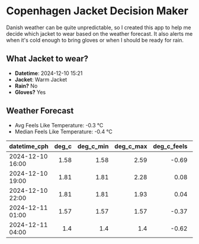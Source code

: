 
# Copenhagen Jacket Decision Maker

Danish weather can be quite unpredictable, so I created this app to help me decide which jacket to wear based on the weather forecast. 
It also alerts me when it's cold enough to bring gloves or when I should be ready for rain.

## What Jacket to wear?

- **Datetime**: 2024-12-10 15:21
- **Jacket**: Warm Jacket
- **Rain?** No
- **Gloves?** Yes

## Weather Forecast
- Avg Feels Like Temperature: -0.3 °C
- Median Feels Like Temperature: -0.4 °C

| datetime_cph     |   deg_c |   deg_c_min |   deg_c_max |   deg_c_feels | weather   | wind   | rain   |
|:-----------------|--------:|------------:|------------:|--------------:|:----------|:-------|:-------|
| 2024-12-10 16:00 |    1.58 |        1.58 |        2.59 |         -0.69 | Clouds    | Low    | None   |
| 2024-12-10 19:00 |    1.81 |        1.81 |        2.28 |          0.08 | Clouds    | Low    | None   |
| 2024-12-10 22:00 |    1.81 |        1.81 |        1.93 |          0.04 | Clouds    | Low    | None   |
| 2024-12-11 01:00 |    1.57 |        1.57 |        1.57 |         -0.37 | Clear     | Low    | None   |
| 2024-12-11 04:00 |    1.4  |        1.4  |        1.4  |         -0.62 | Clouds    | Low    | None   |
        